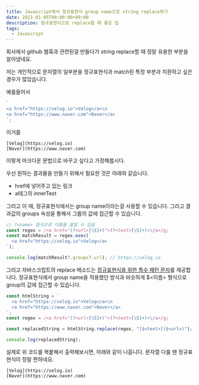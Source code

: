 ```yaml
---
title: Javascript에서 정규표현식 group name으로 string replace하기
date: 2021-01-05T00:00:00+09:00
description: 정규표현식으로 replace할 때 좋은 팁
tags:
  - Javascript
---
```


회사에서 github 웹훅과 관련된걸 만들다가 string replace할 때 정말 유용한 부분을 알아냈네요.

저는 개인적으로 문자열의 일부분을 정규표현식과 match된 특정 부분과 치환하고 싶은 경우가 많았습니다.

예를들어서

```javascript
`
<a href="https://velog.io">Velog</a>\n
<a href="https://www.naver.com">Naver</a>
`;
```

이거를

```
[Velog](https://velog.io)
[Naver](https://www.naver.com)
```

이렇게 마크다운 문법으로 바꾸고 싶다고 가정해봅시다.

우선 원하는 결과물을 만들기 위해서 필요한 것은 아래와 같습니다.

- href에 넣어주고 있는 링크
- a태그의 innerText

그리고 이 때, 정규표현식에서는 group name이라는걸 사용할 수 있습니다. 그리고 결과값의 groups 속성을 통해서 그룹의 값에 접근할 수 있습니다.

```javascript
// ?<name> 형식으로 이름을 붙일 수 있음
const regex = /<a href="(?<url>[\S]+)">(?<text>[\S]+)<\/a>/g;
const matchResult = regex.exec(`
  <a href="https://velog.io">Velog</a>
`);

console.log(matchResult?.groups?.url); // https://velog.io
```

그리고 자바스크립트의 replace 메소드는 [정규표현식을 위한 특수 패턴 문자](https://developer.mozilla.org/en-US/docs/Web/JavaScript/Reference/Global_Objects/String/replace#Specifying_a_string_as_a_parameter)를 제공합니다.
정규표현식에서 group name을 적용했던 방식과 비슷하게 $<이름> 형식으로 group의 값에 접근할 수 있습니다.

```javascript
const htmlString = `
  <a href="https://velog.io">Velog</a>\n
  <a href="https://www.naver.com">Naver</a>
`;
const regex = /<a href="(?<url>[\S]+)">(?<text>[\S]+)<\/a>/g;

const replacedString = htmlString.replace(regex, "[$<text>]($<url>)");

console.log(replacedString);
```

실제로 위 코드를 복붙해서 출력해보시면, 아래와 같이 나옵니다. 문자열 다룰 땐 정규표현식이 정말 편하네요.

```
[Velog](https://velog.io)
[Naver](https://www.naver.com)
```
